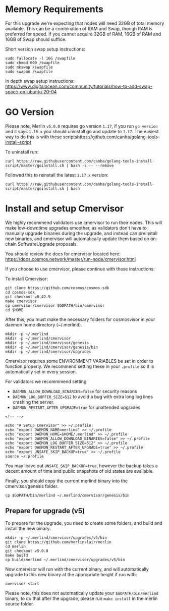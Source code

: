 # Memory Requirements

For this upgrade we're expecting that nodes will need 32GB of total
memory available. This can be a combination of RAM and Swap, though RAM
is preferred for speed. If you cannot acquire 32GB of RAM, 16GB of RAM
and 16GB of Swap should suffice.

Short version swap setup instructions:

    sudo fallocate -l 16G /swapfile
    sudo chmod 600 /swapfile
    sudo mkswap /swapfile
    sudo swapon /swapfile

In depth swap setup instructions:
<https://www.digitalocean.com/community/tutorials/how-to-add-swap-space-on-ubuntu-20-04>

# GO Version

Please note, Merlin `v5.0.0` requires go version `1.17`, if you run
`go version` and it says `1.16.x` you should uninstall go and update to
`1.17`. The easiest way to do this is with these
scripts<https://github.com/canha/golang-tools-install-script>

To uninstall run:

`curl https://raw.githubusercontent.com/canha/golang-tools-install-script/master/goinstall.sh | bash -s -- --remove`

Followed this to reinstall the latest `1.17.x` version:

`curl https://raw.githubusercontent.com/canha/golang-tools-install-script/master/goinstall.sh | bash`

# Install and setup Cmervisor

We highly recommend validators use cmervisor to run their nodes. This
will make low-downtime upgrades smoother, as validators don't have to
manually upgrade binaries during the upgrade, and instead can preinstall
new binaries, and cmervisor will automatically update them based on
on-chain SoftwareUpgrade proposals.

You should review the docs for cmervisor located here:
<https://docs.cosmos.network/master/run-node/cmervisor.html>

If you choose to use cmervisor, please continue with these
instructions:

To install Cmervisor:

    git clone https://github.com/cosmos/cosmos-sdk
    cd cosmos-sdk
    git checkout v0.42.9
    make cmervisor
    cp cmervisor/cmervisor $GOPATH/bin/cmervisor
    cd $HOME

After this, you must make the necessary folders for cosmosvisor in your
daemon home directory (\~/.merlind).

``` {.sh}
mkdir -p ~/.merlind
mkdir -p ~/.merlind/cmervisor
mkdir -p ~/.merlind/cmervisor/genesis
mkdir -p ~/.merlind/cmervisor/genesis/bin
mkdir -p ~/.merlind/cmervisor/upgrades
```

Cmervisor requires some ENVIRONMENT VARIABLES be set in order to
function properly. We recommend setting these in your `.profile` so it
is automatically set in every session.

For validators we recommmend setting

- `DAEMON_ALLOW_DOWNLOAD_BINARIES=false` for security reasons
- `DAEMON_LOG_BUFFER_SIZE=512` to avoid a bug with extra long log
    lines crashing the server.
- `DAEMON_RESTART_AFTER_UPGRADE=true` for unattended upgrades

```{=html}
<!-- -->
```

    echo "# Setup Cmervisor" >> ~/.profile
    echo "export DAEMON_NAME=merlind" >> ~/.profile
    echo "export DAEMON_HOME=$HOME/.merlind" >> ~/.profile
    echo "export DAEMON_ALLOW_DOWNLOAD_BINARIES=false" >> ~/.profile
    echo "export DAEMON_LOG_BUFFER_SIZE=512" >> ~/.profile
    echo "export DAEMON_RESTART_AFTER_UPGRADE=true" >> ~/.profile
    echo "export UNSAFE_SKIP_BACKUP=true" >> ~/.profile
    source ~/.profile

You may leave out `UNSAFE_SKIP_BACKUP=true`, however the backup takes a
decent amount of time and public snapshots of old states are available.

Finally, you should copy the current merlind binary into the
cmervisor/genesis folder.

    cp $GOPATH/bin/merlind ~/.merlind/cmervisor/genesis/bin

## Prepare for upgrade (v5)

To prepare for the upgrade, you need to create some folders, and build
and install the new binary.

    mkdir -p ~/.merlind/cmervisor/upgrades/v5/bin
    git clone https://github.com/merlinslair/merlin
    cd merlin
    git checkout v5.0.0
    make build
    cp build/merlind ~/.merlind/cmervisor/upgrades/v5/bin

Now cmervisor will run with the current binary, and will automatically
upgrade to this new binary at the appropriate height if run with:

    cmervisor start

Please note, this does not automatically update your
`$GOPATH/bin/merlind` binary, to do that after the upgrade, please run
`make install` in the merlin source folder.
